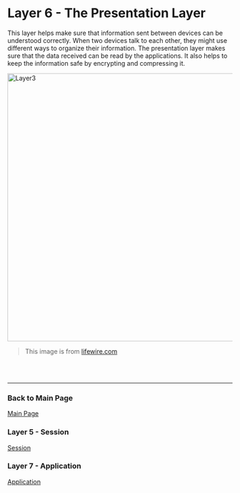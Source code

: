 # Layer 6 - The Presentation Layer

This layer helps make sure that information sent between devices can be understood correctly. When two devices talk to each other, they might use different ways to organize their information. The presentation layer makes sure that the data received can be read by the applications. It also helps to keep the information safe by encrypting and compressing it.


<img src= "https://www.lifewire.com/thmb/OzpOxv44nugXBQUO80rl7DGrm7o=/750x0/filters:no_upscale():max_bytes(150000):strip_icc():format(webp)/layers-of-the-osi-model-illustrated-818017-finalv1-7-ct-e102db1b79da4926b510f944183989f8.png" alt="Layer3" width="600" />

> This image is from [lifewire.com](https://www.lifewire.com/layers-of-the-osi-model-illustrated-818017)
 <br>
 <br>
 
---
### Back to Main Page
[Main Page](README.md)
### Layer 5 - Session
[Session](session.md)
### Layer 7 - Application
[Application](application.md)
